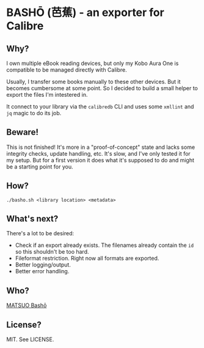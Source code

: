 # BASHŌ (芭蕉) - an exporter for Calibre

## Why?

I own multiple eBook reading devices, but only my Kobo Aura One is compatible to be managed directly with Calibre.

Usually, I transfer some books manually to these other devices.
But it becomes cumbersome at some point.
So I decided to build a small helper to export the files I'm intestered in.

It connect to your library via the `calibredb` CLI and uses some `xmllint` and `jq` magic to do its job.

## Beware!

This is not finished! It's more in a "proof-of-concept" state and lacks some integrity checks, update handling, etc.
It's slow, and I've only tested it for my setup.
But for a first version it does what it's supposed to do and might be a starting point for you.

## How?

`./basho.sh <library location> <metadata>`

## What's next?

There's a lot to be desired:

* Check if an export already exists.
  The filenames already contain the `id` so this shouldn't be too hard.
* Fileformat restriction. Right now all formats are exported.
* Better logging/output.
* Better error handling.

## Who?

[MATSUO Bashō](https://en.wikipedia.org/wiki/Matsuo_Bash%C5%8D)

## License?

MIT. See LICENSE.

